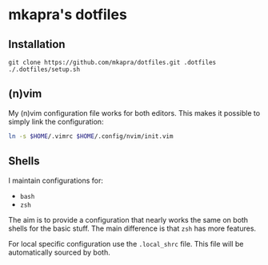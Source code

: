 # mkapra's dotfiles

## Installation

```
git clone https://github.com/mkapra/dotfiles.git .dotfiles
./.dotfiles/setup.sh
```

## (n)vim

My (n)vim configuration file works for both editors. This makes it possible
to simply link the configuration:

```bash
ln -s $HOME/.vimrc $HOME/.config/nvim/init.vim
```

## Shells

I maintain configurations for:

* `bash`
* `zsh`

The aim is to provide a configuration that nearly works the same on both
shells for the basic stuff. The main difference is that `zsh` has more features.

For local specific configuration use the `.local_shrc` file. This file will be
automatically sourced by both.
